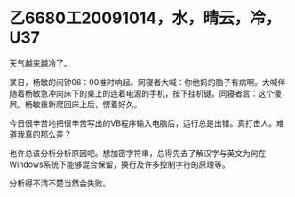 # 乙6680工20091014，水，晴云，冷，U37

天气越来越冷了。

某日，杨敏的闹钟06：00准时响起。同寝者大喊：你他妈的脑子有病啊。大喊伴随着杨敏急冲向床下的桌上的连着电源的手机，按下挂机键。同寝者言：这个傻屄。杨敏重新爬回床上后，愣着好久。

今日很辛苦地把很辛苦写出的VB程序输入电脑后，运行总是出错。真打击人。难道我真的那么差？

也许总该分析分析原因吧。想加密字符串，总得先去了解汉字与英文为何在Windows系统下能够混合保留，换行及许多控制字符的原理等。

分析得不清不楚当然会失败。
